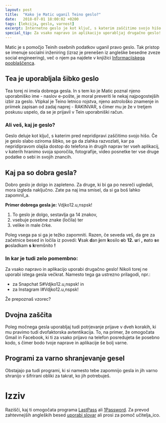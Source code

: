 ```yaml
---
layout: post
title:  "Kako je Matic uganil Teino geslo?"
date:   2018-07-01 18:00:02 +0200
tags: [lekcija, geslo, varnost]
excerpt: Internetno geslo je kot ključ, s katerim zaščitimo svojo hišo. Če je vaše geslo šibko, imajo nepridipravi lažji dostop do vaših podatkov!
special_tip: Za vsako napravo in aplikacijo uporabljaj drugačno geslo!
---
```


Matic je s pomočjo Teinih osebnih podatkov uganil pravo geslo. Tak pristop se imenuje socialni inženiring (izraz je prenešen iz angleške besedne zveze social engineering), več o njem pa najdete v knjižici <a href="https://www.ip-rs.si/fileadmin/user_upload/Pdf/smernice/socialni-inzeniring-in-kako-se-pred-njim-ubraniti.pdf" target="blank">Informacijskega pooblaščenca</a>.

## Tea je uporabljala šibko geslo
Tea torej ni imela dobrega gesla. In s tem ko je Matic poznal njeno uporabniško ime - naslov e-pošte, je moral preveriti le nekaj najpogostejših izbir za geslo. Vtipkal je Teino letnico rojstva, njeno astrološko znamenje in priimek zapisan od zadaj naprej - RAKINVAR, s čimer mu je že v tretjem poskusu uspelo, da se je prijavil v Tein uporabniški račun.

### Ali veš, kaj je geslo?
Geslo deluje kot ključ, s katerim pred nepridipravi zaščitimo svojo hišo. Če je geslo slabo oziroma šibko, se ga da zlahka razvozlati, kar pa nepridipravom olajša dostop do telefona in drugih naprav ter vseh aplikacij, v katerih hranimo svoja sporočila, fotografije, video posnetke ter vse druge podatke o sebi in svojih znancih.

## Kaj pa so dobra gesla?
Dobro geslo je dolgo in zapleteno. Za druge, ki bi ga po nesreči ugledali, mora izgleda naključno. Zate pa naj ima smisel, da si ga boš lahko zapomnil_a.

**Primer dobrega gesla je:** Vdjko12.u,nspsk! 
1. To geslo je dolgo, sestavlja ga 14 znakov, 
2. vsebuje posebne znake (ločila) ter 
3. velike in male črke. 

Poleg vsega pa si ga je težko zapomniti. Razen, če seveda veš, da gre za začetnice besed in ločila iz povedi: **V**sak **d**an **j**em **k**osilo **o**b **12.** **u**ri **,** **n**ato **s**e **p**osladkam **s** **k**remšnito **!**

### In kar je tudi zelo pomembno: 
Za vsako napravo in aplikacijo uporabi drugačno geslo! Nikoli torej ne uporabi istega gesla večkrat. Namesto tega ga ustrezno prilagodi, npr.:
* za Snapchat S#Vdjko12.u,nspsk! in 
* za Instagram I#Vdjko12.u,nspsk! 

Že prepoznaš vzorec?

## Dvojna zaščita
Poleg močnega gesla uporabljaj tudi potrjevanje prijave v dveh korakih, ki mu pravimo tudi dvofaktorska avtentikacija. To, na primer, že omogočata Gmail in Facebook, ki ti za vsako prijavo na telefon posredujeta še posebno kodo, s čimer bodo tvoje naprave in aplikacije še bolj varne.

## Programi za varno shranjevanje gesel
Obstajajo pa tudi programi, ki si namesto tebe zapomnijo gesla in jih varno shranijo v šifrirani obliki za takrat, ko jih potrebuješ. 

# Izziv 
Razišči, kaj ti omogočata programa <a href="https://www.lastpass.com/" target="blank">LastPass</a> ali <a href="https://1password.com/" target="blank">1Password</a>. Za prevod zahtevnejših angleških besed <a href="https://sl.pons.com/prevod/sloven%C5%A1%C4%8Dina-angle%C5%A1%C4%8Dina" target="blank">uporabi slovar</a> ali prosi za pomoč učitelja_ico.

